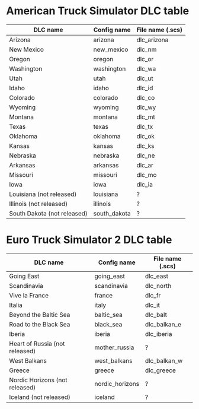 # American Truck Simulator DLC table

| DLC name | Config name | File name (.scs) |
| --- | --- | --- |
| Arizona | arizona | dlc_arizona |
| New Mexico | new_mexico | dlc_nm |
| Oregon | oregon | dlc_or |
| Washington | washington | dlc_wa |
| Utah | utah | dlc_ut |
| Idaho | idaho | dlc_id |
| Colorado | colorado | dlc_co |
| Wyoming | wyoming | dlc_wy |
| Montana | montana | dlc_mt |
| Texas | texas | dlc_tx |
| Oklahoma | oklahoma | dlc_ok |
| Kansas | kansas | dlc_ks |
| Nebraska | nebraska | dlc_ne |
| Arkansas | arkansas | dlc_ar |
| Missouri | missouri | dlc_mo |
| Iowa | iowa | dlc_ia |
| Louisiana (not released) | louisiana | ? |
| Illinois (not released) | illinois | ? |
| South Dakota (not released) | south_dakota | ? |

# Euro Truck Simulator 2 DLC table

| DLC name | Config name | File name (.scs) |
| --- | --- | --- |
| Going East | going_east | dlc_east |
| Scandinavia | scandinavia | dlc_north |
| Vive la France | france | dlc_fr |
| Italia | italy | dlc_it |
| Beyond the Baltic Sea | baltic_sea | dlc_balt |
| Road to the Black Sea | black_sea | dlc_balkan_e |
| Iberia | iberia | dlc_iberia |
| Heart of Russia (not released) | mother_russia | ? |
| West Balkans | west_balkans | dlc_balkan_w |
| Greece | greece | dlc_greece |
| Nordic Horizons (not released) | nordic_horizons | ? |
| Iceland (not released) | iceland | ? |
